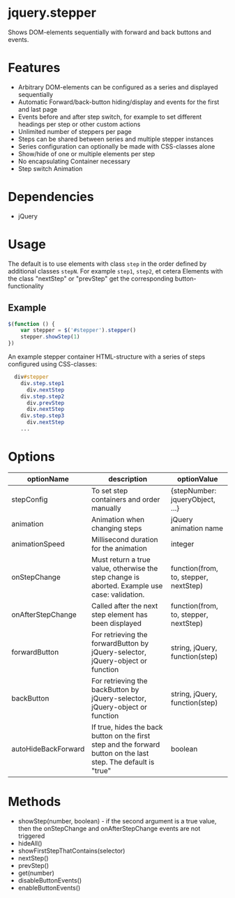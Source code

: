 # jquery.stepper
Shows DOM-elements sequentially with forward and back buttons and events.

# Features
- Arbitrary DOM-elements can be configured as a series and displayed sequentially
- Automatic Forward/back-button hiding/display and events for the first and last page
- Events before and after step switch, for example to set different headings per step or other custom actions
- Unlimited number of steppers per page
- Steps can be shared between series and multiple stepper instances
- Series configuration can optionally be made with CSS-classes alone
- Show/hide of one or multiple elements per step
- No encapsulating Container necessary
- Step switch Animation

# Dependencies
- jQuery

# Usage
The default is to use elements with class ``step`` in the order defined by additional classes ``stepN``. For example ``step1``, ``step2``, et cetera
Elements with the class "nextStep" or "prevStep" get the corresponding button-functionality

## Example
```javascript
$(function () {
	var stepper = $('#stepper').stepper()
	stepper.showStep(1)
})
```

An example stepper container HTML-structure with a series of steps configured using CSS-classes:

```css
  div#stepper
    div.step.step1
      div.nextStep
    div.step.step2
      div.prevStep
      div.nextStep
    div.step.step3
      div.nextStep
    ...
```

# Options
|optionName|description|optionValue|
----|----|----
|stepConfig|To set step containers and order manually|{stepNumber: jqueryObject, ...}|
|animation|Animation when changing steps|jQuery animation name|
|animationSpeed|Millisecond duration for the animation|integer|
|onStepChange|Must return a true value, otherwise the step change is aborted. Example use case: validation.|function(from, to, stepper, nextStep)|
|onAfterStepChange|Called after the next step element has been displayed|function(from, to, stepper, nextStep)|
|forwardButton|For retrieving the forwardButton by jQuery-selector, jQuery-object or function|string, jQuery, function(step)|
|backButton|For retrieving the backButton by jQuery-selector, jQuery-object or function|string, jQuery, function(step)|
|autoHideBackForward|If true, hides the back button on the first step and the forward button on the last step. The default is "true"|boolean|

# Methods
- showStep(number, boolean) - if the second argument is a true value, then the onStepChange and onAfterStepChange events are not triggered
- hideAll()
- showFirstStepThatContains(selector)
- nextStep()
- prevStep()
- get(number)
- disableButtonEvents()
- enableButtonEvents()
